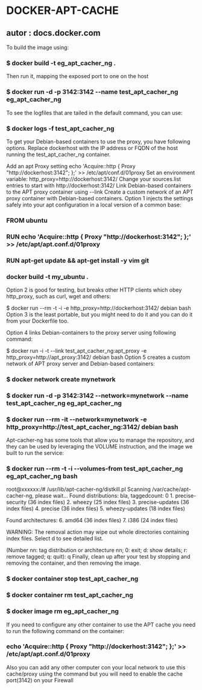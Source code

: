 # DOCKER-APT-CACHE
## autor : docs.docker.com

To build the image using:
### $ docker build -t eg_apt_cacher_ng .

Then run it, mapping the exposed port to one on the host
### $ docker run -d -p 3142:3142 --name test_apt_cacher_ng eg_apt_cacher_ng

To see the logfiles that are tailed in the default command, you can use:
### $ docker logs -f test_apt_cacher_ng

To get your Debian-based containers to use the proxy, you have following options. Replace dockerhost with the IP address or FQDN of the host running the test_apt_cacher_ng container.

Add an apt Proxy setting echo 'Acquire::http { Proxy "http://dockerhost:3142"; };' >> /etc/apt/conf.d/01proxy
Set an environment variable: http_proxy=http://dockerhost:3142/
Change your sources.list entries to start with http://dockerhost:3142/
Link Debian-based containers to the APT proxy container using --link
Create a custom network of an APT proxy container with Debian-based containers.
Option 1 injects the settings safely into your apt configuration in a local version of a common base:

### FROM ubuntu
### RUN  echo 'Acquire::http { Proxy "http://dockerhost:3142"; };' >> /etc/apt/apt.conf.d/01proxy
### RUN apt-get update && apt-get install -y vim git


### docker build -t my_ubuntu .

Option 2 is good for testing, but breaks other HTTP clients which obey http_proxy, such as curl, wget and others:

$ docker run --rm -t -i -e http_proxy=http://dockerhost:3142/ debian bash
Option 3 is the least portable, but you might need to do it and you can do it from your Dockerfile too.

Option 4 links Debian-containers to the proxy server using following command:

$ docker run -i -t --link test_apt_cacher_ng:apt_proxy -e http_proxy=http://apt_proxy:3142/ debian bash
Option 5 creates a custom network of APT proxy server and Debian-based containers:

### $ docker network create mynetwork
### $ docker run -d -p 3142:3142 --network=mynetwork --name test_apt_cacher_ng eg_apt_cacher_ng
### $ docker run --rm -it --network=mynetwork -e http_proxy=http://test_apt_cacher_ng:3142/ debian bash
Apt-cacher-ng has some tools that allow you to manage the repository, and they can be used by leveraging the VOLUME instruction, and the image we built to run the service:

### $ docker run --rm -t -i --volumes-from test_apt_cacher_ng eg_apt_cacher_ng bash

root@xxxxxx:/# /usr/lib/apt-cacher-ng/distkill.pl
Scanning /var/cache/apt-cacher-ng, please wait...
Found distributions:
bla, taggedcount: 0
     1. precise-security (36 index files)
     2. wheezy (25 index files)
     3. precise-updates (36 index files)
     4. precise (36 index files)
     5. wheezy-updates (18 index files)

Found architectures:
     6. amd64 (36 index files)
     7. i386 (24 index files)

WARNING: The removal action may wipe out whole directories containing
         index files. Select d to see detailed list.

(Number nn: tag distribution or architecture nn; 0: exit; d: show details; r: remove tagged; q: quit): q
Finally, clean up after your test by stopping and removing the container, and then removing the image.

### $ docker container stop test_apt_cacher_ng
### $ docker container rm test_apt_cacher_ng
### $ docker image rm eg_apt_cacher_ng


If you need to configure any other container to use the APT cache you need to run the following command on the container:

### echo 'Acquire::http { Proxy "http://dockerhost:3142"; };' >> /etc/apt/apt.conf.d/01proxy

Also you can add any other computer con your local network to use this cache/proxy using the command but you will need to enable the 
cache port(3142) on your Firewall
